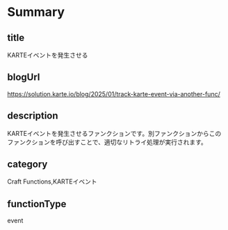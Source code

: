 # Summary

## title
KARTEイベントを発生させる

## blogUrl
https://solution.karte.io/blog/2025/01/track-karte-event-via-another-func/

## description
KARTEイベントを発生させるファンクションです。別ファンクションからこのファンクションを呼び出すことで、適切なリトライ処理が実行されます。

## category
Craft Functions,KARTEイベント

## functionType 
event